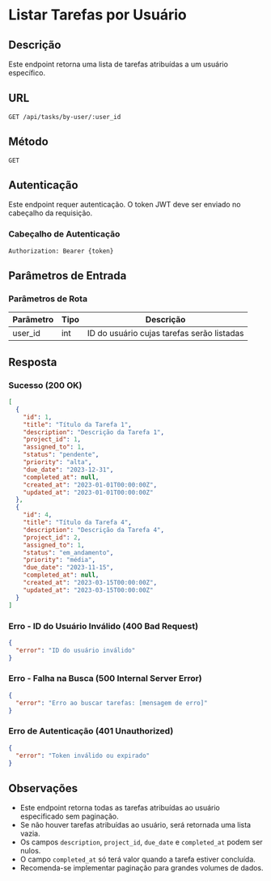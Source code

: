 # Listar Tarefas por Usuário

## Descrição
Este endpoint retorna uma lista de tarefas atribuídas a um usuário específico.

## URL
```
GET /api/tasks/by-user/:user_id
```

## Método
`GET`

## Autenticação
Este endpoint requer autenticação. O token JWT deve ser enviado no cabeçalho da requisição.

### Cabeçalho de Autenticação
```
Authorization: Bearer {token}
```

## Parâmetros de Entrada
### Parâmetros de Rota
| Parâmetro | Tipo | Descrição |
|-----------|------|-----------|
| user_id   | int  | ID do usuário cujas tarefas serão listadas |

## Resposta
### Sucesso (200 OK)
```json
[
  {
    "id": 1,
    "title": "Título da Tarefa 1",
    "description": "Descrição da Tarefa 1",
    "project_id": 1,
    "assigned_to": 1,
    "status": "pendente",
    "priority": "alta",
    "due_date": "2023-12-31",
    "completed_at": null,
    "created_at": "2023-01-01T00:00:00Z",
    "updated_at": "2023-01-01T00:00:00Z"
  },
  {
    "id": 4,
    "title": "Título da Tarefa 4",
    "description": "Descrição da Tarefa 4",
    "project_id": 2,
    "assigned_to": 1,
    "status": "em_andamento",
    "priority": "média",
    "due_date": "2023-11-15",
    "completed_at": null,
    "created_at": "2023-03-15T00:00:00Z",
    "updated_at": "2023-03-15T00:00:00Z"
  }
]
```

### Erro - ID do Usuário Inválido (400 Bad Request)
```json
{
  "error": "ID do usuário inválido"
}
```

### Erro - Falha na Busca (500 Internal Server Error)
```json
{
  "error": "Erro ao buscar tarefas: [mensagem de erro]"
}
```

### Erro de Autenticação (401 Unauthorized)
```json
{
  "error": "Token inválido ou expirado"
}
```

## Observações
- Este endpoint retorna todas as tarefas atribuídas ao usuário especificado sem paginação.
- Se não houver tarefas atribuídas ao usuário, será retornada uma lista vazia.
- Os campos `description`, `project_id`, `due_date` e `completed_at` podem ser nulos.
- O campo `completed_at` só terá valor quando a tarefa estiver concluída.
- Recomenda-se implementar paginação para grandes volumes de dados.
